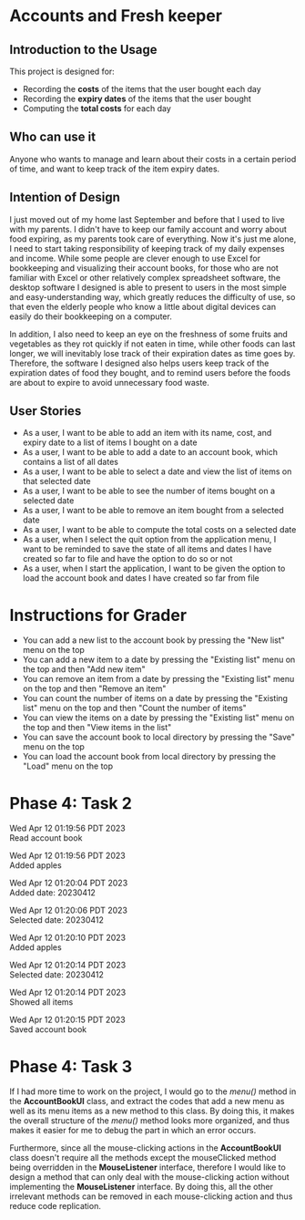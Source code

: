 # Accounts and Fresh keeper

## Introduction to the Usage

This project is designed for:

- Recording the **costs** of the items that the user bought each day
- Recording the **expiry dates** of the items that the user bought 
- Computing the **total costs** for each day

## Who can use it

Anyone who wants to manage and learn about their costs in a certain period of time, and want to keep track 
of the item expiry dates.

## Intention of Design

I just moved out of my home last September and before that I used to live with my parents. I didn't have to keep our 
family account and worry about food expiring, as my parents took care of everything. Now it's just me alone, I need to
start taking responsibility of keeping track of my daily expenses and income. While some people are clever enough to 
use Excel for bookkeeping and visualizing their account books, for those who are not familiar with Excel or other 
relatively complex spreadsheet software, the desktop software I designed is able to present to users in the most simple 
and easy-understanding way, which greatly reduces the difficulty of use, so that even the elderly people who know a 
little about digital devices can easily do their bookkeeping on a computer. 

In addition, I also need to keep an eye on the freshness of some fruits and vegetables as they rot quickly if not eaten in time, while 
other foods can last longer, we will inevitably lose track of their expiration dates as time goes by. Therefore, the
software I designed also helps users keep track of the expiration dates of food they bought, and to remind users before the foods are about to expire to avoid unnecessary food waste.

## User Stories

- As a user, I want to be able to add an item with its name, cost, and expiry date to a list of items I bought on a 
  date
- As a user, I want to be able to add a date to an account book, which contains a list of all dates
- As a user, I want to be able to select a date and view the list of items on that selected date
- As a user, I want to be able to see the number of items bought on a selected date
- As a user, I want to be able to remove an item bought from a selected date
- As a user, I want to be able to compute the total costs on a selected date
- As a user, when I select the quit option from the application menu, I want to be reminded to save the state of all 
  items and dates I have created so far to file and have the option to do so or not
- As a user, when I start the application, I want to be given the option to load the account book and dates I have
  created so far from file

# Instructions for Grader

- You can add a new list to the account book by pressing the "New list" menu on the top
- You can add a new item to a date by pressing the "Existing list" menu on the top and then "Add new item"
- You can remove an item from a date by pressing the "Existing list" menu on the top and then "Remove an item"
- You can count the number of items on a date by pressing the "Existing list" menu on the top and then "Count the 
  number of items"
- You can view the items on a date by pressing the "Existing list" menu on the top and then "View items in the list"
- You can save the account book to local directory by pressing the "Save" menu on the top
- You can load the account book from local directory by pressing the "Load" menu on the top

# Phase 4: Task 2

Wed Apr 12 01:19:56 PDT 2023  
Read account book

Wed Apr 12 01:19:56 PDT 2023  
Added apples

Wed Apr 12 01:20:04 PDT 2023  
Added date: 20230412

Wed Apr 12 01:20:06 PDT 2023  
Selected date: 20230412

Wed Apr 12 01:20:10 PDT 2023  
Added apples

Wed Apr 12 01:20:14 PDT 2023  
Selected date: 20230412

Wed Apr 12 01:20:14 PDT 2023  
Showed all items

Wed Apr 12 01:20:15 PDT 2023  
Saved account book

# Phase 4: Task 3

If I had more time to work on the project, I would go to the _menu()_ method in the **AccountBookUI** class, and extract
the codes that add a new menu as well as its menu items as a new method to this class. By doing this, it makes the 
overall structure of the _menu()_ method looks more organized, and thus makes it easier for me to debug the part in 
which an error occurs.

Furthermore, since all the mouse-clicking actions in the **AccountBookUI** class doesn't require all the methods except
the mouseClicked method being overridden in the **MouseListener** interface, therefore I would like to design a method 
that can only deal with the mouse-clicking action without implementing the **MouseListener** interface. By doing this, 
all the other irrelevant methods can be removed in each mouse-clicking action and thus reduce code replication.
